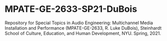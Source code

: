 # MPATE-GE-2633-SP21-DuBois
Repository for Special Topics in Audio Engineering: Multichannel Media Installation and Performance (MPATE-GE-2633, R. Luke DuBois), Steinhardt School of Culture, Education, and Human Development, NYU. Spring, 2021.
